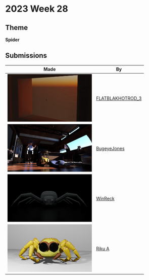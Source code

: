 # 2023 Week 28


## Theme

**Spider**


## Submissions

| Made | By |
|------|----|
| <img src="./FLATBLAKHOTROD_3/Spiderweb_spider_019.jpg" height="150" /> | [FLATBLAKHOTROD_3](./FLATBLAKHOTROD_3/) |
| <img src="./BugeyeJones/facehuggerPic.jpg" height="150" /> | [BugeyeJones](./BugeyeJones/) |
| <img src="./WinReck/0.png" height="150" /> | [WinReck](./WinReck/) |
| <img src="./RikuA/jumpingSpider.png" height="150" /> | [Riku A](./RikuA/) |
